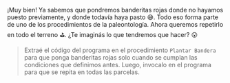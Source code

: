 <gs-attire attire-url="https://raw.githubusercontent.com/MumukiProject/mumuki-guia-gobstones-expresiones-kids/master/assets/attires/config_1534261073557.json"></gs-attire>

<gs-toolbox toolbox-url="https://raw.githubusercontent.com/MumukiProject/mumuki-guia-gobstones-expresiones-kids/master/assets/toolbox.xml">
</gs-toolbox>

¡Muy bien! Ya sabemos que pondremos banderitas rojas donde no hayamos puesto previamente, y donde todavía haya pasto :sweat_smile:. Todo eso forma parte de uno de los procedimientos de la paleontología. Ahora queremos repetirlo en todo el terreno :golf:. ¿Te imaginás lo que tendremos que hacer? :open_mouth:

> Extraé el código del programa en el procedimiento `Plantar Bandera` para que ponga banderitas rojas solo cuando se cumplan las condiciones que definimos antes. Luego, invocalo en el programa para que se repita en todas las parcelas. 